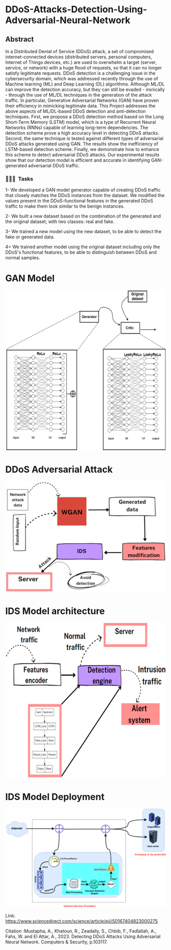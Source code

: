 # DDoS-Attacks-Detection-Using-Adversarial-Neural-Network

## Abstract
In a Distributed Denial of Service (DDoS) attack, a set of compromised internet-connected devices (distributed  servers, personal computers, Internet of Things devices, etc.) are used to overwhelm a target (server, service, or network) with a huge flood of requests, so that it can no longer satisfy legitimate requests. DDoS detection is a challenging issue in the cybersecurity domain, which was addressed recently through the use of Machine learning (ML) and Deep Learning (DL) algorithms. Although ML/DL can improve the detection accuracy, but they can still be evaded - ironically - through the use of ML/DL techniques in the generation of the attack traffic. In particular, Generative Adversarial Networks (GAN) have proven their efficiency in mimicking legitimate data.
This Project addresses the above aspects of ML/DL-based DDoS detection and anti-detection techniques.
First, we propose a DDoS detection method based on the Long Short-Term Memory (LSTM) model, which is a type of Recurrent Neural Networks (RNNs) capable of learning long-term dependencies.
The detection scheme prove a high accuracy level in detecting DDoS attacks. Second, the same technique is tested against different types of adversarial DDoS attacks generated using GAN. 
The results show the inefficiency of LSTM-based detection scheme. Finally, we demonstrate how to enhance this scheme to detect  adversarial DDoS attacks. Our experimental results show that our detection model is efficient and accurate in identifying GAN-generated adversarial DDoS traffic.

### 👨🏻‍💻 &nbsp;Tasks

1- We developed a GAN model generator capable of creating DDoS traffic that closely matches the DDoS instances from the dataset. We modified the values present in the DDoS-functional features in the generated DDoS traffic to make them look similar to the benign instances. 

2- We built a new dataset based on the combination of the generated and the original dataset, with two classes: real and fake.   

3- We trained a new model using the new dataset, to be able to detect the fake or generated data.  

4= We trained another model using the original dataset including only the DDoS's functional features, to be able to distinguish between DDoS and normal samples.



# GAN Model
![img](https://github.com/Amstf/DDoS-Attacks-Detection-Using-Adversarial-Neural-Network/blob/main/Images/ganModel.jpg)


# DDoS Adversarial Attack

![img](https://github.com/Amstf/DDoS-Attacks-Detection-Using-Adversarial-Neural-Network/blob/main/Images/DDoSattack..jpg)

# IDS Model architecture

![img](https://github.com/Amstf/DDoS-Attacks-Detection-Using-Adversarial-Neural-Network/blob/main/Images/IDSmodel.jpg)


# IDS Model Deployment

![img](https://github.com/Amstf/DDoS-Attacks-Detection-Using-Adversarial-Neural-Network/blob/main/Images/IDSdeployment.jpg)




Link: https://www.sciencedirect.com/science/article/pii/S0167404823000275

Citation :Mustapha, A., Khatoun, R., Zeadally, S., Chbib, F., Fadlallah, A., Fahs, W. and El Attar, A., 2023. Detecting DDoS Attacks Using Adversarial      Neural Network. Computers & Security, p.103117.
